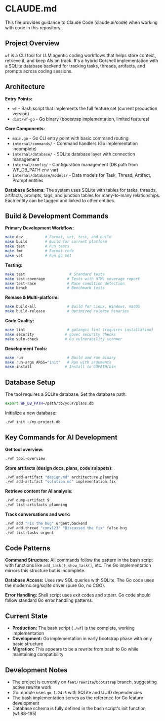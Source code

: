 # CLAUDE.md

This file provides guidance to Claude Code (claude.ai/code) when working with code in this repository.

## Project Overview

`wf` is a CLI tool for LLM agentic coding workflows that helps store context, retrieve it, and keep AIs on track. It's a hybrid Go/shell implementation with a SQLite database backend for tracking tasks, threads, artifacts, and prompts across coding sessions.

## Architecture

**Entry Points:**
- `wf` - Bash script that implements the full feature set (current production version)  
- `dist/wf-go` - Go binary (bootstrap implementation, limited features)

**Core Components:**
- `main.go` - Go CLI entry point with basic command routing
- `internal/commands/` - Command handlers (Go implementation incomplete)
- `internal/database/` - SQLite database layer with connection management
- `internal/config/` - Configuration management (DB path from WF_DB_PATH env var)
- `internal/database/models/` - Data models for Task, Thread, Artifact, Prompt entities

**Database Schema:**
The system uses SQLite with tables for tasks, threads, artifacts, prompts, tags, and junction tables for many-to-many relationships. Each entity can be tagged and linked to other entities.

## Build & Development Commands

**Primary Development Workflow:**
```bash
make dev          # Format, vet, test, and build
make build        # Build for current platform 
make test         # Run tests
make fmt          # Format code
make vet          # Run go vet
```

**Testing:**
```bash
make test                    # Standard tests
make test-coverage          # Tests with HTML coverage report  
make test-race              # Race condition detection
make bench                  # Benchmark tests
```

**Release & Multi-platform:**
```bash
make build-all              # Build for Linux, Windows, macOS
make build-release          # Optimized release binaries
```

**Code Quality:**
```bash
make lint                   # golangci-lint (requires installation)
make security              # gosec security checks
make vuln-check            # Go vulnerability scanner
```

**Development Tools:**
```bash
make run                    # Build and run binary
make run-args ARGS="init"   # Run with arguments
make install               # Install to GOPATH/bin
```

## Database Setup

The tool requires a SQLite database. Set the database path:
```bash
export WF_DB_PATH=/path/to/your/plans.db
```

Initialize a new database:
```bash
./wf init ~/my-project.db
```

## Key Commands for AI Development

**Get tool overview:**
```bash
./wf tool-overview
```

**Store artifacts (design docs, plans, code snippets):**
```bash  
./wf add-artifact "design.md" architecture,planning
./wf add-artifact "solution.md" implementation,fix
```

**Retrieve content for AI analysis:**
```bash
./wf dump-artifact 9
./wf list-artifacts planning
```

**Track conversations and work:**
```bash
./wf add "Fix the bug" urgent,backend
./wf add-thread "conv123" "Discussed the fix" false bug
./wf list-tasks urgent
```

## Code Patterns

**Command Structure:** All commands follow the pattern in the bash script with functions like `add_task()`, `show_task()`, etc. The Go implementation mirrors this structure but is incomplete.

**Database Access:** Uses raw SQL queries with SQLite. The Go code uses the modernc.org/sqlite driver (pure Go, no CGO).

**Error Handling:** Shell script uses exit codes and stderr. Go code should follow standard Go error handling patterns.

## Current State

- **Production:** The bash script (`./wf`) is the complete, working implementation
- **Development:** Go implementation in early bootstrap phase with only basic structure
- **Migration:** This appears to be a rewrite from bash to Go while maintaining compatibility

## Development Notes

- The project is currently on `feat/rewrite/bootstrap` branch, suggesting active rewrite work
- Go module uses `go 1.24.5` with SQLite and UUID dependencies  
- The bash implementation serves as the reference for Go feature development
- Database schema is fully defined in the bash script's init function (wf:88-195)